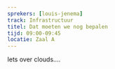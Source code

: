 ```yaml
---
sprekers: [louis-jenema]
track: Infrastructuur
titel: Dat moeten we nog bepalen
tijd: 09:00-09:45
locatie: Zaal A
---
```

Iets over clouds....
